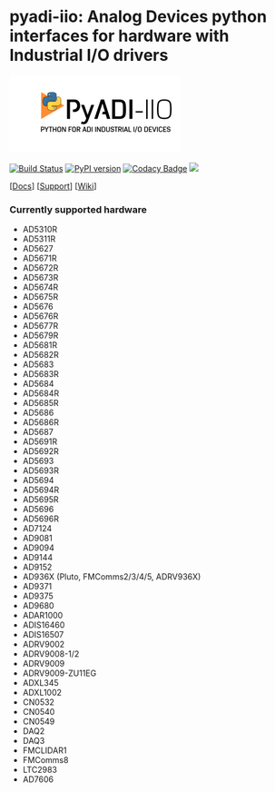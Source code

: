 # pyadi-iio: Analog Devices python interfaces for hardware with Industrial I/O drivers

![PyADI-IIO Logo](images/PyADI-IIO_Logo_72.png)

[![Build Status](https://travis-ci.org/analogdevicesinc/pyadi-iio.svg?branch=master)](https://travis-ci.org/analogdevicesinc/pyadi-iio)
[![PyPI version](https://badge.fury.io/py/pyadi-iio.svg)](https://badge.fury.io/py/pyadi-iio) [![Codacy Badge](https://api.codacy.com/project/badge/Grade/4bd027bfc5774029a30a9e1cedf5a434)](https://www.codacy.com/app/travis.collins/pyadi-iio?utm_source=github.com&amp;utm_medium=referral&amp;utm_content=analogdevicesinc/pyadi-iio&amp;utm_campaign=Badge_Grade) [![](https://img.shields.io/badge/python-3.6+-blue.svg)](https://www.python.org/download/releases/3.6.0/)

[[Docs](http://analogdevicesinc.github.io/pyadi-iio/)]
[[Support](http://ez.analog.com)]
[[Wiki](https://wiki.analog.com/resources/tools-software/linux-software/pyadi-iio)]

### Currently supported hardware
- AD5310R
- AD5311R
- AD5627
- AD5671R
- AD5672R
- AD5673R
- AD5674R
- AD5675R
- AD5676
- AD5676R
- AD5677R
- AD5679R
- AD5681R
- AD5682R
- AD5683
- AD5683R
- AD5684
- AD5684R
- AD5685R
- AD5686
- AD5686R
- AD5687
- AD5691R
- AD5692R
- AD5693
- AD5693R
- AD5694
- AD5694R
- AD5695R
- AD5696
- AD5696R
- AD7124
- AD9081
- AD9094
- AD9144
- AD9152
- AD936X (Pluto, FMComms2/3/4/5, ADRV936X)
- AD9371
- AD9375
- AD9680
- ADAR1000
- ADIS16460
- ADIS16507
- ADRV9002
- ADRV9008-1/2
- ADRV9009
- ADRV9009-ZU11EG
- ADXL345
- ADXL1002
- CN0532
- CN0540
- CN0549
- DAQ2
- DAQ3
- FMCLIDAR1
- FMComms8
- LTC2983
- AD7606
